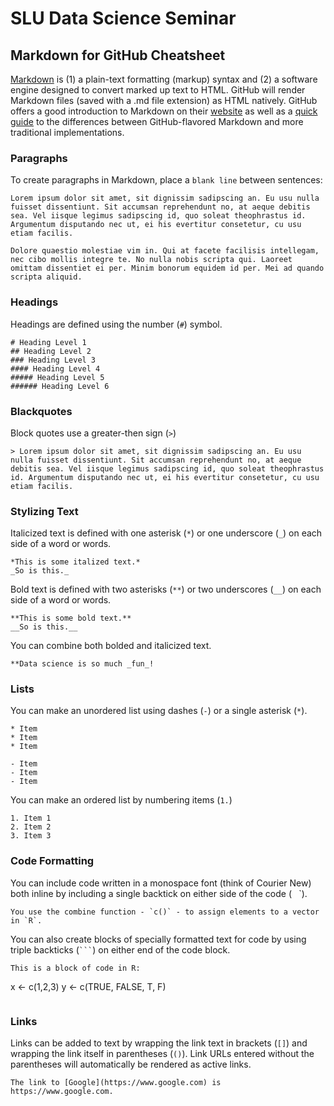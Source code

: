 # SLU Data Science Seminar
## Markdown for GitHub Cheatsheet

[Markdown](http://daringfireball.net/projects/markdown/) is (1) a plain-text formatting (markup) syntax and (2) a software engine designed to convert marked up text to HTML. GitHub will render Markdown files (saved with a .md file extension) as HTML natively. GitHub offers a good introduction to Markdown on their [website](https://help.github.com/articles/markdown-basics/) as well as a [quick guide](https://help.github.com/articles/github-flavored-markdown/) to the differences between GitHub-flavored Markdown and more traditional implementations.

### Paragraphs

To create paragraphs in Markdown, place a `blank line` between sentences:

```
Lorem ipsum dolor sit amet, sit dignissim sadipscing an. Eu usu nulla fuisset dissentiunt. Sit accumsan reprehendunt no, at aeque debitis sea. Vel iisque legimus sadipscing id, quo soleat theophrastus id. Argumentum disputando nec ut, ei his evertitur consetetur, cu usu etiam facilis.

Dolore quaestio molestiae vim in. Qui at facete facilisis intellegam, nec cibo mollis integre te. No nulla nobis scripta qui. Laoreet omittam dissentiet ei per. Minim bonorum equidem id per. Mei ad quando scripta aliquid.
```

### Headings

Headings are defined using the number (`#`) symbol.

```
# Heading Level 1
## Heading Level 2
### Heading Level 3
#### Heading Level 4
##### Heading Level 5
###### Heading Level 6
```

### Blackquotes

Block quotes use a greater-then sign (`>`)

```
> Lorem ipsum dolor sit amet, sit dignissim sadipscing an. Eu usu nulla fuisset dissentiunt. Sit accumsan reprehendunt no, at aeque debitis sea. Vel iisque legimus sadipscing id, quo soleat theophrastus id. Argumentum disputando nec ut, ei his evertitur consetetur, cu usu etiam facilis.
```

### Stylizing Text

Italicized text is defined with one asterisk (`*`) or one underscore (`_`) on each side of a word or words.

```
*This is some italized text.*
_So is this._
```

Bold text is defined with two asterisks (`**`) or two underscores (`__`) on each side of a word or words.

```
**This is some bold text.**
__So is this.__
```

You can combine both bolded and italicized text.

```
**Data science is so much _fun_!
```

### Lists

You can make an unordered list using dashes (`-`) or a single asterisk (`*`).

```
* Item
* Item
* Item

- Item
- Item
- Item
```

You can make an ordered list by numbering items (`1.`)

```
1. Item 1
2. Item 2
3. Item 3
```

### Code Formatting

You can include code written in a monospace font (think of Courier New) both inline by including a single backtick on either side of the code (` ` `).

```
You use the combine function - `c()` - to assign elements to a vector in `R`.
```
	
You can also create blocks of specially formatted text for code by using triple backticks (` ``` `) on either end of the code block.

```
This is a block of code in R:

```
x <- c(1,2,3)
y <- c(TRUE, FALSE, T, F)
```

```

### Links

Links can be added to text by wrapping the link text in brackets (`[]`) and wrapping the link itself in parentheses (`()`). Link URLs entered without the parentheses will automatically be rendered as active links.

```
The link to [Google](https://www.google.com) is https://www.google.com.
```
